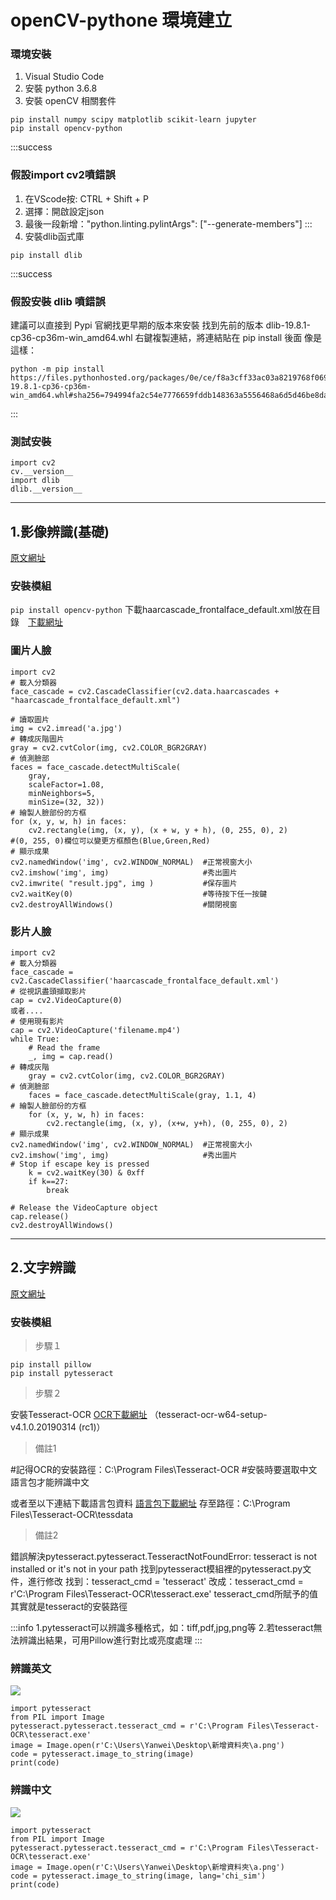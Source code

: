 # openCV-pythone 環境建立

### 環境安裝
1. Visual Studio Code
2. 安裝 python 3.6.8
3. 安裝 openCV 相關套件
```
pip install numpy scipy matplotlib scikit-learn jupyter
pip install opencv-python
```
:::success
### 假設import cv2噴錯誤
1. 在VScode按: CTRL + Shift + P
2. 選擇：開啟設定json
3. 最後一段新增："python.linting.pylintArgs": ["--generate-members"]
:::
4. 安裝dlib函式庫
```
pip install dlib
```

:::success
### 假設安裝 dlib 噴錯誤
建議可以直接到 Pypi 官網找更早期的版本來安裝
找到先前的版本 dlib-19.8.1-cp36-cp36m-win_amd64.whl
右鍵複製連結，將連結貼在 pip install 後面
像是這樣：
```
python -m pip install https://files.pythonhosted.org/packages/0e/ce/f8a3cff33ac03a8219768f0694c5d703c8e037e6aba2e865f9bae22ed63c/dlib-19.8.1-cp36-cp36m-win_amd64.whl#sha256=794994fa2c54e7776659fddb148363a5556468a6d5d46be8dad311722d54bfcf
```
:::
### 測試安裝
```python=
import cv2
cv.__version__
import dlib
dlib.__version__
```
---
## 1.影像辨識(基礎) 
[原文網址](https://medium.com/@yanweiliu/python%E5%BD%B1%E5%83%8F%E8%BE%A8%E8%AD%98%E7%AD%86%E8%A8%98-%E4%B8%80-%E4%BD%BF%E7%94%A8open-cv%E8%BE%A8%E8%AD%98%E5%9C%96%E7%89%87%E5%8F%8A%E5%BD%B1%E7%89%87%E4%B8%AD%E7%9A%84%E4%BA%BA%E8%87%89-527ef48f3a86)
### 安裝模組
```pip install opencv-python```
下載haarcascade_frontalface_default.xml放在目錄　[下載網址](https://github.com/opencv/opencv/blob/master/data/haarcascades/haarcascade_frontalface_default.xml)
### 圖片人臉
```python=
import cv2
# 載入分類器
face_cascade = cv2.CascadeClassifier(cv2.data.haarcascades + "haarcascade_frontalface_default.xml")

# 讀取圖片
img = cv2.imread('a.jpg')
# 轉成灰階圖片
gray = cv2.cvtColor(img, cv2.COLOR_BGR2GRAY)
# 偵測臉部
faces = face_cascade.detectMultiScale(
    gray,
    scaleFactor=1.08,
    minNeighbors=5,
    minSize=(32, 32))
# 繪製人臉部份的方框
for (x, y, w, h) in faces:
    cv2.rectangle(img, (x, y), (x + w, y + h), (0, 255, 0), 2)
#(0, 255, 0)欄位可以變更方框顏色(Blue,Green,Red)
# 顯示成果
cv2.namedWindow('img', cv2.WINDOW_NORMAL)  #正常視窗大小
cv2.imshow('img', img)                     #秀出圖片
cv2.imwrite( "result.jpg", img )           #保存圖片
cv2.waitKey(0)                             #等待按下任一按鍵
cv2.destroyAllWindows()                    #關閉視窗
```
### 影片人臉
```python=
import cv2
# 載入分類器
face_cascade = cv2.CascadeClassifier('haarcascade_frontalface_default.xml')
# 從視訊盡頭擷取影片
cap = cv2.VideoCapture(0)
或者....
# 使用現有影片
cap = cv2.VideoCapture('filename.mp4')
while True:
    # Read the frame
    _, img = cap.read()
# 轉成灰階
    gray = cv2.cvtColor(img, cv2.COLOR_BGR2GRAY)
# 偵測臉部
    faces = face_cascade.detectMultiScale(gray, 1.1, 4)
# 繪製人臉部份的方框
    for (x, y, w, h) in faces:
        cv2.rectangle(img, (x, y), (x+w, y+h), (0, 255, 0), 2)
# 顯示成果
cv2.namedWindow('img', cv2.WINDOW_NORMAL)  #正常視窗大小
cv2.imshow('img', img)                     #秀出圖片
# Stop if escape key is pressed
    k = cv2.waitKey(30) & 0xff
    if k==27:
        break
        
# Release the VideoCapture object
cap.release()
cv2.destroyAllWindows()
```
---
## 2.文字辨識
[原文網址](https://medium.com/@yanweiliu/python%E5%BD%B1%E5%83%8F%E8%BE%A8%E8%AD%98%E7%AD%86%E8%A8%98-%E4%BA%8C-%E6%96%87%E5%AD%97ocr%E8%BE%A8%E8%AD%98-6566058e0a43)
### 安裝模組
> 步驟１
```
pip install pillow
pip install pytesseract
```
> 步驟２

安裝Tesseract-OCR [OCR下載網址](https://digi.bib.uni-mannheim.de/tesseract/)
（tesseract-ocr-w64-setup-v4.1.0.20190314 (rc1)）
> 備註1

#記得OCR的安裝路徑：C:\Program Files\Tesseract-OCR
#安裝時要選取中文語言包才能辨識中文

或者至以下連結下載語言包資料 [語言包下載網址](https://github.com/tesseract-ocr/tessdata
)
存至路徑：C:\Program Files\Tesseract-OCR\tessdata

> 備註2

錯誤解決pytesseract.pytesseract.TesseractNotFoundError: tesseract is not installed or it's not in your path 
找到pytesseract模組裡的pytesseract.py文件，進行修改
找到：tesseract_cmd = 'tesseract'
改成：tesseract_cmd = r'C:\Program Files\Tesseract-OCR\tesseract.exe'
tesseract_cmd所賦予的值其實就是tesseract的安裝路徑

:::info
1.pytesseract可以辨識多種格式，如：tiff,pdf,jpg,png等
2.若tesseract無法辨識出結果，可用Pillow進行對比或亮度處理
:::
### 辨識英文
![](https://i.imgur.com/CBoqRga.png)
```python=
import pytesseract
from PIL import Image
pytesseract.pytesseract.tesseract_cmd = r'C:\Program Files\Tesseract-OCR\tesseract.exe'
image = Image.open(r'C:\Users\Yanwei\Desktop\新增資料夾\a.png')
code = pytesseract.image_to_string(image)
print(code)
```
### 辨識中文
![](https://i.imgur.com/MWGQlGp.png)
```python=
import pytesseract
from PIL import Image
pytesseract.pytesseract.tesseract_cmd = r'C:\Program Files\Tesseract-OCR\tesseract.exe'
image = Image.open(r'C:\Users\Yanwei\Desktop\新增資料夾\a.png')
code = pytesseract.image_to_string(image, lang='chi_sim')
print(code)
```
